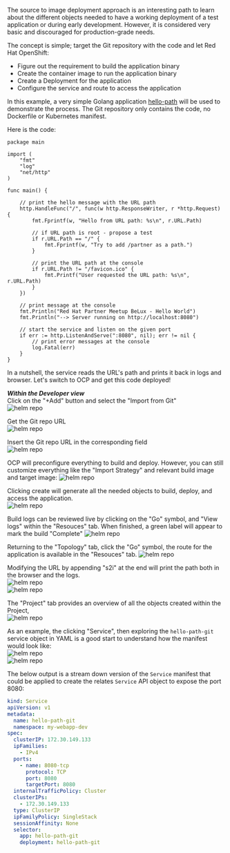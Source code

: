 

The source to image deployment approach is an interesting path to learn about the different objects needed to have a working deployment of a test application or during early development. However, it is considered very basic and discouraged for production-grade needs. 

The concept is simple; target the Git repository with the code and let Red Hat OpenShift:

- Figure out the requirement to build the application binary
- Create the container image to run the application binary
- Create a Deployment for the application 
- Configure the service and route to access the application 

In this example, a very simple Golang application [hello-path](https://github.com/romdalf/hello-path) will be used to demonstrate the process. The Git repository only contains the code, no Dockerfile or Kubernetes manifest. 

Here is the code:

```golang
package main

import (
    "fmt"
	"log"
    "net/http"
)

func main() {

	// print the hello message with the URL path 
	http.HandleFunc("/", func(w http.ResponseWriter, r *http.Request) {
        fmt.Fprintf(w, "Hello from URL path: %s\n", r.URL.Path)

		// if URL path is root - propose a test
		if r.URL.Path == "/" {
			fmt.Fprintf(w, "Try to add /partner as a path.")
		}

		// print the URL path at the console
		if r.URL.Path != "/favicon.ico" {
			fmt.Printf("User requested the URL path: %s\n", r.URL.Path)
		}
    })

	// print message at the console
	fmt.Println("Red Hat Partner Meetup BeLux - Hello World")
	fmt.Println("--> Server running on http://localhost:8080")

	// start the service and listen on the given port
    if err := http.ListenAndServe(":8080", nil); err != nil {
		// print error messages at the console
		log.Fatal(err)
	}
}
```

In a nutshell, the service reads the URL's path and prints it back in logs and browser. Let's switch to OCP and get this code deployed! 

***Within the Developer view***    
Click on the "+Add" button and select the "Import from Git"   
![helm repo](images/s2i_01.png)    

Get the Git repo URL   
![helm repo](images/s2i_02.png)    

Insert the Git repo URL in the corresponding field  
![helm repo](images/s2i_03.png)   


OCP will preconfigure everything to build and deploy. However, you can still customize everything like the "Import Strategy" and relevant build image and target image: 
![helm repo](images/s2i_04.png)    


Clicking create will generate all the needed objects to build, deploy, and access the application.  
![helm repo](images/s2i_05.png)   


Build logs can be reviewed live by clicking on the "Go" symbol, and "View logs" within the "Resouces" tab. When finished, a green label will appear to mark the build "Complete"
![helm repo](images/s2i_06.png)   


Returning to the "Topology" tab, click the "Go" symbol, the route for the application is available in the "Resouces" tab. 
![helm repo](images/s2i_07.png)   


Modifying the URL by appending "s2i" at the end will print the path both in the browser and the logs.  
![helm repo](images/s2i_08.png)   
![helm repo](images/s2i_09.png)   


The "Project" tab provides an overview of all the objects created within the Project,   
![helm repo](images/s2i_10.png)   


As an example, the clicking "Service", then exploring the ```hello-path-git``` service object in YAML is a good start to understand how the manifest would look like:   
![helm repo](images/s2i_11.png)   
![helm repo](images/s2i_12.png)   

The below output is a stream down version of the ```Service``` manifest that could be applied to create the relates ```Service``` API object to expose the port 8080:   

```yaml 
kind: Service
apiVersion: v1
metadata:
  name: hello-path-git
  namespace: my-webapp-dev
spec:
  clusterIP: 172.30.149.133
  ipFamilies:
    - IPv4
  ports:
    - name: 8080-tcp
      protocol: TCP
      port: 8080
      targetPort: 8080
  internalTrafficPolicy: Cluster
  clusterIPs:
    - 172.30.149.133
  type: ClusterIP
  ipFamilyPolicy: SingleStack
  sessionAffinity: None
  selector:
    app: hello-path-git
    deployment: hello-path-git
```